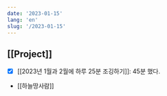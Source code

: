```yaml
---
date: '2023-01-15'
lang: 'en'
slug: '/2023-01-15'
---
```


## [[Project]]

- [x] [[2023년 1월과 2월에 하루 25분 조깅하기]]: 45분 했다.
- [[하늘땅사람]]
